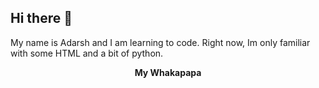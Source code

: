 ## Hi there 👋

<!--
**Millybumms/MillyBumms** is a ✨ _special_ ✨ repository because its `README.md` (this file) appears on your GitHub profile.

Here are some ideas to get you started:

- 🔭 I’m currently working on ...
- 🌱 I’m currently learning ...
- 👯 I’m looking to collaborate on ...
- 🤔 I’m looking for help with ...
- 💬 Ask me about ...
- 📫 How to reach me: ...
- 😄 Pronouns: ...
- ⚡ Fun fact: ...
-->
<body>
  <p>
  My name is Adarsh and I am learning to code. Right now, Im only familiar with some HTML and a bit of python. 
</p>
  <header><strong>My Whakapapa</strong></header>
</body>
